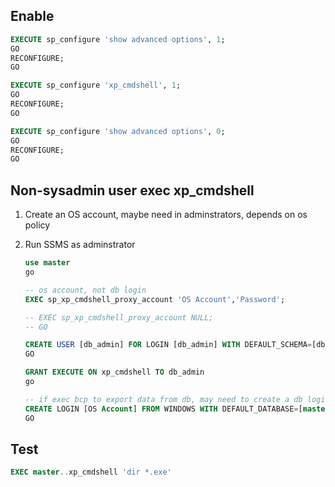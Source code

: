 

## Enable

```sql
EXECUTE sp_configure 'show advanced options', 1;  
GO  
RECONFIGURE;  
GO  

EXECUTE sp_configure 'xp_cmdshell', 1;  
GO  
RECONFIGURE;  
GO  

EXECUTE sp_configure 'show advanced options', 0;  
GO  
RECONFIGURE;  
GO  
```


## Non-sysadmin user exec xp_cmdshell

1. Create an OS account, maybe need in adminstrators, depends on os policy

2. Run SSMS as adminstrator

    ```sql
    use master
    go

    -- os account, not db login
    EXEC sp_xp_cmdshell_proxy_account 'OS Account','Password';  

    -- EXEC sp_xp_cmdshell_proxy_account NULL;  
    -- GO  

    CREATE USER [db_admin] FOR LOGIN [db_admin] WITH DEFAULT_SCHEMA=[dbo]
    GO

    GRANT EXECUTE ON xp_cmdshell TO db_admin
    go

    -- if exec bcp to export data from db, may need to create a db login for os account
    CREATE LOGIN [OS Account] FROM WINDOWS WITH DEFAULT_DATABASE=[master], DEFAULT_LANGUAGE=[us_english]
    GO
    ```

## Test

```sql
EXEC master..xp_cmdshell 'dir *.exe'
```
